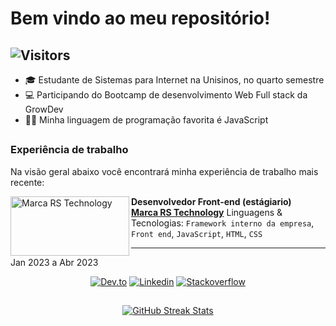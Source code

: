  # Bem vindo ao meu repositório!

 ##  ![Visitors](https://visitor-badge.glitch.me/badge?page_id=jonas-amilton&left_color=green&right_color=red)

<ul>
  <li>🎓 Estudante de Sistemas para Internet na Unisinos, no quarto semestre</li>
  <li>💻 Participando do Bootcamp de desenvolvimento Web Full stack da GrowDev</li>
  <li>🧑‍💻 Minha linguagem de programação favorita é JavaScript</li>
</ul>

 ##

### Experiência de trabalho
Na visão geral abaixo você encontrará minha experiência de trabalho mais recente:

[<img align="left" height="95px" width="190px" alt="Marca RS Technology" src="https://www.marcars.com.br/templates/img/logo-marca-rs.png"/>](https://rocketseat.com.br/)

**Desenvolvedor Front-end (estágiario)** \
[**Marca RS Technology**](https://www.marcars.com.br/)
Linguagens & Tecnologias: `Framework interno da empresa`, `Front end`, `JavaScript`, `HTML`, `CSS`
<hr>
Jan 2023 a Abr 2023
<br/>

<div align="center"> 
 
 <a href="https://dev.to/jonasamilton" target="_blank"><img src="https://img.shields.io/badge/dev.to-0A0A0A?style=for-the-flat&logo=dev.to&logoColor=white" alt="Dev.to" /></a>
  <a href="https://www.linkedin.com/in/jonas-ag-silva/" target="_blank"><img src="https://img.shields.io/badge/LinkedIn-blue?style=flat&logo=linkedin&labelColor=blue" alt="Linkedin" /></a>
 <a href="https://stackoverflow.com/users/20708881/jonas-silva" target="_blank"><img src="https://img.shields.io/badge/Stack_Overflow-FE7A16?style=for-the-flat&logo=stack-overflow&logoColor=white" alt="Stackoverflow" /></a>
<!--  <a href="https://www.twitch.tv/techjonas" target="_blank"><img src="https://img.shields.io/badge/Twitch-9146FF?style=for-the-flat&logo=twitch&logoColor=white" alt="Twitch" /></a>
 <a href="https://www.youtube.com/channel/UCENSb4uzt2RI-N-JKk6CMjw" target="_blank"><img src="https://img.shields.io/badge/YouTube-FF0000?style=for-the-flat&logo=youtube&logoColor=white" alt="Youtube" /></a> -->
 
</div>

##

<div align="center">
<a href="https://github.com/jonas-amilton">
<img src="https://github-readme-streak-stats.herokuapp.com/?user=jonas-amilton&theme=radical&date_format=j%20M%5B%20Y%5D&currStreakLabel=6FDA44&fire=6FDA44&ring=6FDA44" alt="GitHub Streak Stats"/>
</div>

